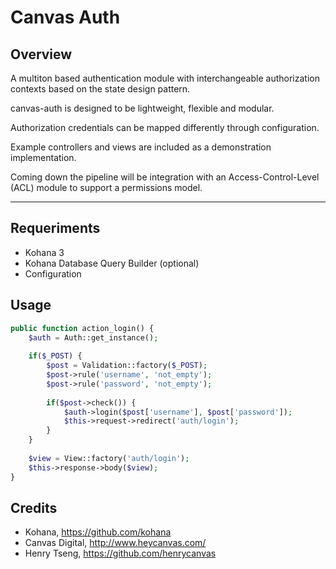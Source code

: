 Canvas Auth
===========

Overview
--------

A multiton based authentication module with interchangeable authorization contexts based on the state design pattern.  

canvas-auth is designed to be lightweight, flexible and modular.  

Authorization credentials can be mapped differently through configuration.  

Example controllers and views are included as a demonstration implementation.  

Coming down the pipeline will be integration with an Access-Control-Level (ACL) module to support a permissions model.  

--------------------

Requeriments
------------

* Kohana 3
* Kohana Database Query Builder (optional)
* Configuration 

Usage
-----

```php
public function action_login() {
	$auth = Auth::get_instance();
	
	if($_POST) {
		$post = Validation::factory($_POST);
		$post->rule('username', 'not_empty');
		$post->rule('password', 'not_empty');
		
		if($post->check()) {
			$auth->login($post['username'], $post['password']);
			$this->request->redirect('auth/login');
		}
	}
	
	$view = View::factory('auth/login');
	$this->response->body($view);
}
```

Credits
-------

  * Kohana, https://github.com/kohana
  * Canvas Digital, http://www.heycanvas.com/
  * Henry Tseng, https://github.com/henrycanvas